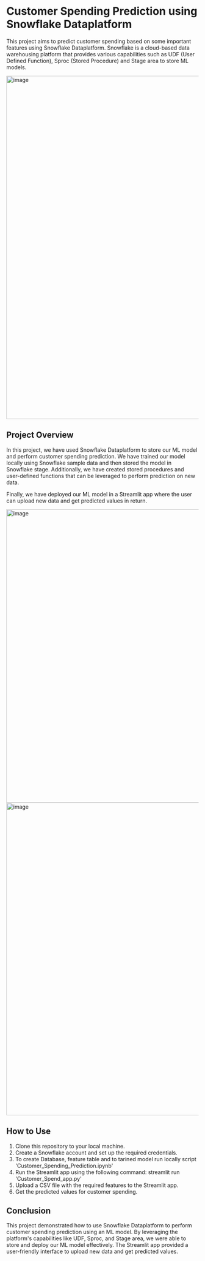 # Customer Spending Prediction using Snowflake Dataplatform
This project aims to predict customer spending based on some important features using Snowflake Dataplatform. Snowflake is a cloud-based data warehousing platform that provides various capabilities such as UDF (User Defined Function), Sproc (Stored Procedure) and Stage area to store ML models.

<img width="897" alt="image" src="https://user-images.githubusercontent.com/53835307/224519623-af6f0c43-ffcc-4844-b3ed-94d80377032a.png">


## Project Overview
In this project, we have used Snowflake Dataplatform to store our ML model and perform customer spending prediction. We have trained our model locally using Snowflake sample data and then stored the model in Snowflake stage. Additionally, we have created stored procedures and user-defined functions that can be leveraged to perform prediction on new data.

Finally, we have deployed our ML model in a Streamlit app where the user can upload new data and get predicted values in return.


<img width="767" alt="image" src="https://user-images.githubusercontent.com/53835307/224519832-f7e01d83-37d6-4f5f-90e6-ea3fd355827e.png">


<img width="817" alt="image" src="https://user-images.githubusercontent.com/53835307/224519842-b242a30d-bd73-4048-9bd1-6d228c268068.png">



## How to Use
1. Clone this repository to your local machine.
2. Create a Snowflake account and set up the required credentials.
3. To create Database, feature table and to tarined model run locally script 'Customer_Spending_Prediction.ipynb'
4. Run the Streamlit app using the following command: streamlit run 'Customer_Spend_app.py'
5. Upload a CSV file with the required features to the Streamlit app.
6. Get the predicted values for customer spending.

## Conclusion
This project demonstrated how to use Snowflake Dataplatform to perform customer spending prediction using an ML model. By leveraging the platform's capabilities like UDF, Sproc, and Stage area, we were able to store and deploy our ML model effectively. The Streamlit app provided a user-friendly interface to upload new data and get predicted values.
